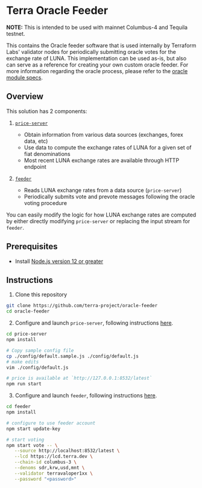# Terra Oracle Feeder

**NOTE:** This is intended to be used with mainnet Columbus-4 and Tequila testnet.

This contains the Oracle feeder software that is used internally by Terraform Labs' validator nodes for periodically submitting oracle votes for the exchange rate of LUNA. This implementation can be used as-is, but also can serve as a reference for creating your own custom oracle feeder. For more information regarding the oracle process, please refer to the [oracle module specs](https://docs.terra.money/dev/spec-oracle).

## Overview

This solution has 2 components:

1. [`price-server`](price-server/)

   - Obtain information from various data sources (exchanges, forex data, etc)
   - Use data to compute the exchange rates of LUNA for a given set of fiat denominations
   - Most recent LUNA exchange rates are available through HTTP endpoint

2. [`feeder`](feeder/)

   - Reads LUNA exchange rates from a data source (`price-server`)
   - Periodically submits vote and prevote messages following the oracle voting procedure

You can easily modify the logic for how LUNA exchange rates are computed by either directly modifying `price-server` or replacing the input stream for `feeder`.

## Prerequisites

- Install [Node.js version 12 or greater](https://nodejs.org/)

## Instructions

1. Clone this repository

```sh
git clone https://github.com/terra-project/oracle-feeder
cd oracle-feeder
```

2. Configure and launch `price-server`, following instructions [here](price-server/).

```sh
cd price-server
npm install

# Copy sample config file
cp ./config/default.sample.js ./config/default.js
# make edits
vim ./config/default.js

# price is available at `http://127.0.0.1:8532/latest`
npm run start
```

3. Configure and launch `feeder`, following instructions [here](feeder/).

```sh
cd feeder
npm install

# configure to use feeder account
npm start update-key

# start voting
npm start vote -- \
   --source http://localhost:8532/latest \
   --lcd https://lcd.terra.dev \
   --chain-id columbus-3 \
   --denoms sdr,krw,usd,mnt \
   --validator terravaloper1xx \
   --password "<password>"
```
